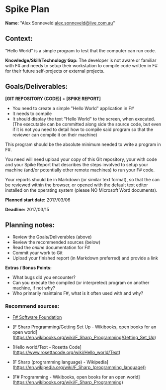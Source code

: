 Spike Plan
==============

**Name**: "Alex Sonneveld <alex.sonneveld@live.com.au>"

## Context:
"Hello World" is a simple program to test that the computer can run code.

**Knowledge/Skill/Technology Gap:**
The developer is not aware or familiar with F# and needs to setup their
workstation to compile code written in F# for their future self-projects or
external projects.

## Goals/Deliverables:
**[GIT REPOSITORY (CODE)] + [SPIKE REPORT]**

- You need to create a simple "Hello World" application in F#
- It needs to compile
- It should display the text "Hello World" to the screen, when executed.
  (The executable can be committed along side the source code, but even if it is
  not you need to detail how to compile said program so that the reviewer can
  compile it on their machine)

This program should be the absolute minimum needed to write a program in F#.

You need will need upload your copy of this Git repository, your with code and
your Spike Report that describes the steps involved to setup your machine
(and/or potentially other remote machines) to run your F# code.

Your reports should be in Markdown (or similar text format), so that the can be
reviewed within the browser, or opened with the default text editor installed on
the operating system (please NO Microsoft Word documents).

**Planned start date:**  2017/03/06

**Deadline:**  2017/03/15

## Planning notes:
- Review the Goals/Deliverables (above)
- Review the recommended sources (below)
- Read the _online_ documentation for F#
- Commit your work to Git
- Upload your finished report (in Markdown preferred) and provide a link

**Extras / Bonus Points:**

- What bugs did you encounter?
- Can you execute the compiled (or interpreted) program on another machine, if
  not why?
- Who primarily maintains F#, what is it often used with and why?

### Recommend sources:
- [F# Software Foundation](http://fsharp.org/)

- [F Sharp Programming/Getting Set Up - Wikibooks, open books for an open world]
  (https://en.wikibooks.org/wiki/F_Sharp_Programming/Getting_Set_Up)

- [Hello world/Text - Rosetta Code]
  (https://www.rosettacode.org/wiki/Hello_world/Text)

- [F Sharp (programming language) - Wikipedia]
  (https://en.wikipedia.org/wiki/F_Sharp_(programming_language))

- [F# Programming - Wikibooks, open books for an open world]
  (https://en.wikibooks.org/wiki/F_Sharp_Programming)
